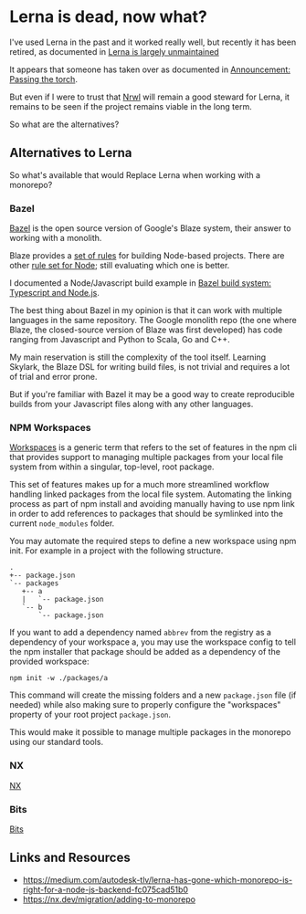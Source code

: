# Lerna is dead, now what?

I've used Lerna in the past and it worked really well, but recently it has been retired, as documented in [Lerna is largely unmaintained](https://github.com/lerna/lerna/issues/2703)

It appears that someone has taken over as documented in [Announcement: Passing the torch](https://github.com/lerna/lerna/issues/3121).

But even if I were to trust that [Nrwl](https://nrwl.io/) will remain a good steward for Lerna, it remains to be seen if the project remains viable in the long term.

So what are the alternatives?

## Alternatives to Lerna

So what's available that would Replace Lerna when working with a monorepo?

### Bazel

[Bazel](https://bazel.build/) is the open source version of Google's Blaze system, their answer to working with a monolith.

Blaze provides a [set of rules](https://bazelbuild.github.io/rules_nodejs/) for building Node-based projects. There are other [rule set for Node](https://bazelbuild.github.io/rules_nodejs/); still evaluating which one is better.

I documented a Node/Javascript build example in [Bazel build system: Typescript and Node.js](https://publishing-project.rivendellweb.net/bazel-build-system-typescript-and-node-js/).

The best thing about Bazel in my opinion is that it can work with multiple languages in the same repository. The Google monolith repo (the one where Blaze, the closed-source version of Blaze was first developed) has code ranging from Javascript and Python to Scala, Go and C++.

My main reservation is still the complexity of the tool itself. Learning Skylark, the Blaze DSL for writing build files, is not trivial and requires a lot of trial and error prone.

But if you're familiar with Bazel it may be a good way to create reproducible builds from your Javascript files along with any other languages.

### NPM Workspaces

[Workspaces](https://docs.npmjs.com/cli/v8/using-npm/workspaces) is a generic term that refers to the set of features in the npm cli that provides support to managing multiple packages from your local file system from within a singular, top-level, root package.

This set of features makes up for a much more streamlined workflow handling linked packages from the local file system. Automating the linking process as part of npm install and avoiding manually having to use npm link in order to add references to packages that should be symlinked into the current `node_modules` folder.

You may automate the required steps to define a new workspace using npm init. For example in a project with the following structure.

```text
.
+-- package.json
`-- packages
   +-- a
   |   `-- package.json
   `-- b
       `-- package.json
```

If you want to add a dependency named `abbrev` from the registry as a dependency of your workspace a, you may use the workspace config to tell the npm installer that package should be added as a dependency of the provided workspace:

```npm
npm init -w ./packages/a
```

This command will create the missing folders and a new `package.json` file (if needed) while also making sure to properly configure the "workspaces" property of your root project `package.json`.

This would make it possible to manage multiple packages in the monorepo using our standard tools.

### NX

[NX](https://nx.dev/)

### Bits

[Bits](https://bit.dev/)

## Links and Resources

* <https://medium.com/autodesk-tlv/lerna-has-gone-which-monorepo-is-right-for-a-node-js-backend-fc075cad51b0>
* <https://nx.dev/migration/adding-to-monorepo>
